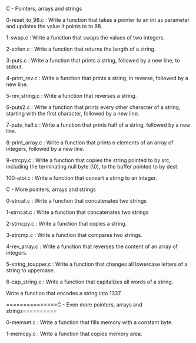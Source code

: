 C - Pointers, arrays and strings

0-reset_to_98.c : Write a function that takes a pointer to an int as parameter and updates the value it points to to 98.

1-swap.c : Write a function that swaps the values of two integers.

2-strlen.c : Write a function that returns the length of a string.

3-puts.c : Write a function that prints a string, followed by a new line, to stdout.

4-print_rev.c : Write a function that prints a string, in reverse, followed by a new line.

5-rev_string.c : Write a function that reverses a string.

6-puts2.c : Write a function that prints every other character of a string, starting with the first character, followed by a new line.

7-puts_half.c : Write a function that prints half of a string, followed by a new line.

8-print_array.c : Write a function that prints n elements of an array of integers, followed by a new line.

9-strcpy.c : Write a function that copies the string pointed to by src, including the terminating null byte (\0), to the buffer pointed to by dest.

100-atoi.c : Write a function that convert a string to an integer.

C - More pointers, arrays and strings

0-strcat.c : Write a function that concatenates two strings

1-strncat.c : Write a function that concatenates two strings

2-strncpy.c : Write a function that copies a string.

3-strcmp.c : Write a function that compares two strings.

4-rev_array.c : Write a function that reverses the content of an array of integers.

5-string_toupper.c : Write a function that changes all lowercase letters of a string to uppercase.

6-cap_string.c : Write a function that capitalizes all words of a string.

Write a function that encodes a string into 1337.



===============C - Even more pointers, arrays and strings==========

0-memset.c : Write a function that fills memory with a constant byte.

1-memcpy.c : Write a function that copies memory area.
